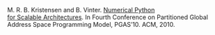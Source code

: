 M. R. B. Kristensen and B. Vinter.
<a href='http://distnumpy.googlecode.com/files/kristensen10.pdf'>Numerical Python<br>
for Scalable Architectures</a>. In Fourth Conference on
Partitioned Global Address Space Programming Model,
PGAS’10. ACM, 2010.